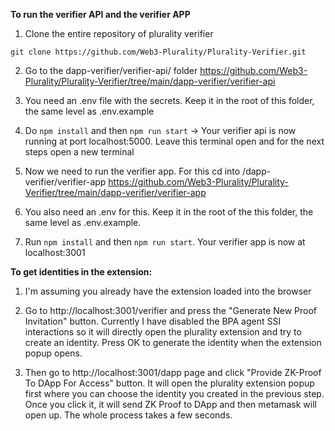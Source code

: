 **To run the verifier API and the verifier APP**

1. Clone the entire repository of plurality verifier 

```
git clone https://github.com/Web3-Plurality/Plurality-Verifier.git
```

2. Go to the dapp-verifier/verifier-api/ folder 
https://github.com/Web3-Plurality/Plurality-Verifier/tree/main/dapp-verifier/verifier-api

3. You need an .env file with the secrets. Keep it in the root of this folder, the same level as .env.example

4. Do `npm install` and then `npm run start` -> Your verifier api is now running at port localhost:5000. Leave this terminal open and for the next steps open a new terminal

5. Now we need to run the verifier app. For this cd into /dapp-verifier/verifier-app
https://github.com/Web3-Plurality/Plurality-Verifier/tree/main/dapp-verifier/verifier-app

6. You also need an .env for this. Keep it in the root of the this folder, the same level as .env.example. 

7. Run `npm install` and then `npm run start`. Your verifier app is now at localhost:3001


**To get identities in the extension:**

1. I'm assuming you already have the extension loaded into the browser

2. Go to http://localhost:3001/verifier and press the "Generate New Proof Invitation" button. Currently I have disabled the BPA agent SSI interactions so it will directly open the plurality extension and try to create an identity. Press OK to generate the identity when the extension popup opens.

3. Then go to http://localhost:3001/dapp page and click "Provide ZK-Proof To DApp For Access" button. It will open the plurality extension popup first where you can choose the identity you created in the previous step. Once you click it, it will send ZK Proof to DApp and then metamask will open up. The whole process takes a few seconds.  

